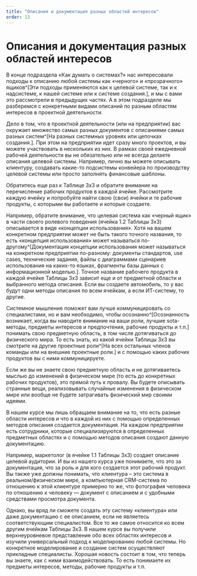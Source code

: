 ```yaml
---
title: "Описания и документация разных областей интересов"
order: 13
---
```


# Описания и документация разных областей интересов

В конце подраздела «Как думать о системах?» нас интересовали подходы к описанию любой системы как «черного» и «прозрачного» ящиков^[Эти подходы применяются как к целевой системе, так и к надсистеме, к нашей системе или к системе создания.], и мы с вами это рассмотрели в предыдущих частях. А в этом подразделе мы разберемся с конкретными видами описаний по разным областям интересов в проектной деятельности.

Дело в том, что в проектной деятельности (или на предприятии) вас окружает множество самых разных документов с описаниями самых разных систем^[На разных системных уровнях или цепочках создания.]. При этом на предприятии идет сразу много проектов, и вы можете участвовать в нескольких из них. В рамках своей ежедневной рабочей деятельности вы не обязательно или не всегда делаете описания целевой системы. Например, лично вы можете описывать клиентуру, создавать какие-то подсистемы конвейера по производству целевой системы или просто заполнять финансовые шаблоны.

Обратитесь еще раз к Таблице 3х3 и обратите внимание на перечисление рабочих продуктов в каждой ячейке. Рассмотрите каждую ячейку и попробуйте найти свою (свои) ячейки и те рабочие продукты, с которыми вы работаете и которые создаете.

Например, обратите внимание, что целевая система как «черный ящик» в части своего ролевого поведения (ячейка 1.2 Таблицы 3х3) описывается в виде «концепции использования». Хотя на вашем конкретном предприятии может не быть такого точного названия, то есть «концепция использования» может называться по-другому^[Документация концепции использования может называться на конкретном предприятии по-разному: документы стандартов, use cases, технические задания, файлы с диаграммами сценариев использования на каких-то языках, фрагменты базы данных с информационной моделью.]. Точное название рабочего продукта в каждой ячейке Таблицы 3х3 зависит еще и от предметной области и выбранного метода описания. Если вы создаете автомобиль, то у вас будут одни методы описания по всем ячейкам, а если ИТ-систему, то другие.

Системное мышление поможет вам лучше коммуницировать со специалистами, но и вам необходимо, чтобы осознанно^[Осознанность возникает, когда вы наводите внимание на ваши роли, лучшие sota-методы, предметы интересов и предпочтения, рабочие продукты и т.п.] понимать свою предметную область, в том числе дотягиваться до физического мира. То есть знать, из какой ячейки Таблицы 3х3 вы смотрите на другие проектные роли^[На всех остальных членов команды или на внешние проектные роли.] и с помощью каких рабочих продуктов вы с ними коммуницируете.

Если же вы не знаете свою предметную область и не дотягиваетесь мыслью до изменений в физическом мире (то есть до конкретных рабочих продуктов), это прямой путь к провалу. Вы будете описывать странные вещи, реализовывать случайные изменения в физическом мире или вообще не будете затрагивать физический мир своими идеями.

В нашем курсе мы лишь обращаем внимание на то, что есть разные области интересов и что в каждой из них с помощью определенных методов описания создается документация. На каждом предприятии есть сотрудники, которые специализируются в определенных предметных областях и с помощью методов описания создают данную документацию.

Например, маркетолог (в ячейке 1.1 Таблицы 3х3) создает описание целевой аудитории. И вы из нашего курса уже понимаете, что это за документация, что за роль и для кого создается этот рабочий продукт. Вы также уже должны понимать, что клиентура – это система в реальном/физическом мире, а компьютерная CRM-система по отношению к этой клиентуре примерно то же, что фотография человека по отношению к человеку — документ с описанием и с удобными средствами просмотра документа.

Однако, вы вряд ли сможете создать эту систему «клиентура» или даже документацию с ее описанием, если не являетесь соответствующим специалистом. Все то же самое относится ко всем другим ячейкам Таблицы 3х3. В нашем курсе вы получили верхнеуровневое представление обо всех областях интересов и изучили универсальный подход к моделированию любой системы. Но конкретное моделирование и создание систем осуществляют прикладные специалисты. Хорошая новость состоит в том, что теперь вы знаете, как с ними взаимодействовать. То есть понимаете их предметы интересов, методы, рабочие продукты и т.п.